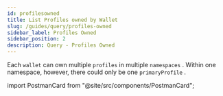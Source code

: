 ```yaml
---
id: profilesowned
title: List Profiles owned by Wallet
slug: /guides/query/profiles-owned
sidebar_label: Profiles Owned
sidebar_position: 2
description: Query - Profiles Owned
---
```


Each `wallet` can own multiple `profiles` in multiple `namespaces` . Within one namespace, however, there could only be one `primaryProfile` .

import PostmanCard from "@site/src/components/PostmanCard";

<PostmanCard 
  queryURL="https://www.postman.com/cyberconnect-v2/workspace/cyberconnect-v2/request/20133006-30c15593-03f5-4ba6-b9b0-8d9558e714a2"
  exampleURL="https://www.postman.com/cyberconnect-v2/workspace/cyberconnect-v2/example/20133006-0c9005dc-52aa-4601-aa8d-248ddf9d656d"
/>
